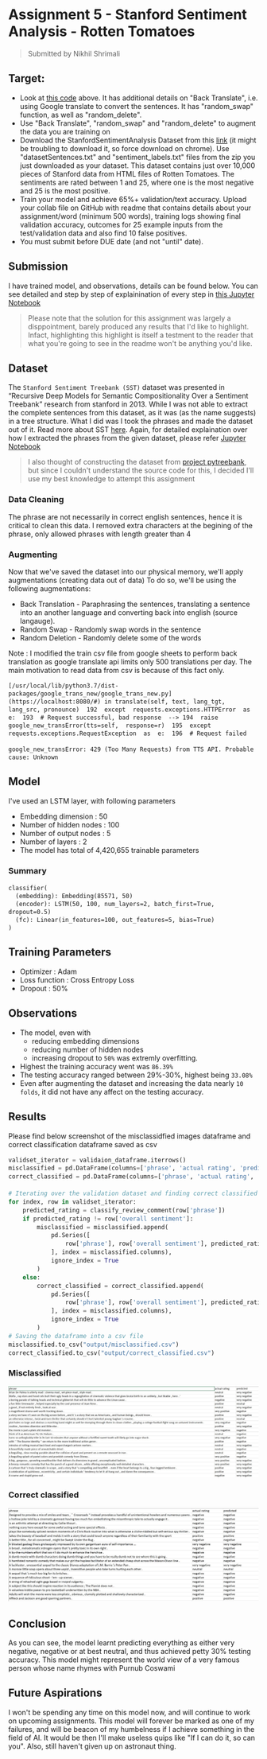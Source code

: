 # Assignment 5 - Stanford Sentiment Analysis - Rotten Tomatoes

> Submitted by Nikhil Shrimali 

## Target:

* Look at [this code](https://colab.research.google.com/drive/19wZi7P0Tzq9ZxeMz5EDmzfWFBLFWe6kN?usp=sharing&pli=1&authuser=0) above. It has additional details on "Back Translate", i.e. using Google translate to convert the sentences. It has "random_swap" function, as well as "random_delete". 
* Use "Back Translate", "random_swap" and "random_delete" to augment the data you are training on
* Download the StanfordSentimentAnalysis Dataset from this [link](http://nlp.stanford.edu/~socherr/stanfordSentimentTreebank.zip) (it might be troubling to download it, so force download on chrome). Use "datasetSentences.txt" and "sentiment_labels.txt" files from the zip you just downloaded as your dataset. This dataset contains just over 10,000 pieces of Stanford data from HTML files of Rotten Tomatoes. The sentiments are rated between 1 and 25, where one is the most negative and 25 is the most positive.
* Train your model and achieve 65%+ validation/text accuracy. Upload your collab file on GitHub with readme that contains details about your assignment/word (minimum 500 words), training logs showing final validation accuracy, outcomes for 25 example inputs from the test/validation data and also find 10 false positives.
* You must submit before DUE date (and not "until" date).

## Submission
I have trained model, and observations, details can be found below. You can see detailed and step by step of explainination of every step in [this Jupyter Notebook](RottenTomatoesReviewAnalysis.ipynb) 

> Please note that the solution for this assignment was largely a disppointment, barely produced any results that I'd like to highlight. Infact, highlighting this highlight is itself a testment to the reader that what you're going to see in the readme won't be anything you'd like.


## Dataset
The `Stanford Sentiment Treebank (SST)` dataset was presented in “Recursive Deep Models for Semantic Compositionality Over a Sentiment Treebank” research from stanford in 2013. While I was not able to extract the complete sentences from this dataset, as it was (as the name suggests) in a tree structure. What I did was I took the phrases and made the dataset out of it. 
Read more about SST [here](https://towardsdatascience.com/the-stanford-sentiment-treebank-sst-studying-sentiment-analysis-using-nlp-e1a4cad03065).
Again, for detailed explaination over how I extracted the phrases from the given dataset, please refer [Jupyter Notebook](RottenTomatoesReviewAnalysis.ipynb)

> I also thought of constructing the dataset from [project pytreebank](https://pypi.org/project/pytreebank/), but since I couldn't understand the source code for this, I decided I'll use my best knowledge to attempt this assignment

### Data Cleaning
The phrase are not necessarily in correct english sentences, hence it is critical to clean this data. I removed extra characters at the begining of the phrase, only allowed phrases with length greater than 4

### Augmenting 
Now that we've saved the dataset into our physical memory, we'll apply augmentations (creating data out of data)
To do so, we'll be using the following augmentations:
* Back Translation - Paraphrasing the sentences, translating a sentence into an another language and converting back into english (source langauge). 
* Random Swap - Randomly swap words in the sentence
* Random Deletion - Randomly delete some of the words

Note : I modified the train csv file from google sheets to perform back translation as google translate api limits only 500 translations per day. The main motivation to read data from csv is because of this fact only.
```
[/usr/local/lib/python3.7/dist-packages/google_trans_new/google_trans_new.py](https://localhost:8080/#) in translate(self, text, lang_tgt, lang_src, pronounce)  192  except  requests.exceptions.HTTPError  as  e:  193  # Request successful, bad response  --> 194  raise  google_new_transError(tts=self,  response=r)  195  except  requests.exceptions.RequestException  as  e:  196  # Request failed  

google_new_transError: 429 (Too Many Requests) from TTS API. Probable cause: Unknown
```


## Model
I've used an LSTM layer, with following parameters
* Embedding dimension : 50
* Number of hidden nodes : 100
* Number of output nodes : 5
* Number of layers : 2
* The model has total of 4,420,655 trainable parameters

### Summary
```
classifier(
  (embedding): Embedding(85571, 50)
  (encoder): LSTM(50, 100, num_layers=2, batch_first=True, dropout=0.5)
  (fc): Linear(in_features=100, out_features=5, bias=True)
)
```
## Training Parameters
* Optimizer : Adam
* Loss function : Cross Entropy Loss
* Dropout : 50%

## Observations
* The model, even with 
    * reducing embedding dimensions
    * reducing number of hidden nodes
    * increasing dropout to `50%` was extremly overfitting.
* Highest the training accuracy went was `86.39%`
* The testing accuracy ranged between 29%-30%, highest being `33.08%`
* Even after augmenting the dataset and increasing the data nearly `10 folds`, it did not have any affect on the testing accuracy.

## Results
Please find below screenshot of the misclassidfied images dataframe and correct classification dataframe saved as csv
```python
validset_iterator = validaion_dataframe.iterrows()
misclassified = pd.DataFrame(columns=['phrase', 'actual rating', 'predicted'])
correct_classified = pd.DataFrame(columns=['phrase', 'actual rating', 'predicted'])

# Iterating over the validation dataset and finding correct classified and misclassified images
for index, row in validset_iterator:
    predicted_rating = classify_review_comment(row['phrase'])
    if predicted_rating != row['overall sentiment']:
        misclassified = misclassified.append(
            pd.Series([
                row['phrase'], row['overall sentiment'], predicted_rating
            ], index = misclassified.columns), 
            ignore_index = True
        )
    else:
        correct_classified = correct_classified.append(
            pd.Series([
                row['phrase'], row['overall sentiment'], predicted_rating
            ], index = misclassified.columns), 
            ignore_index = True
        )
# Saving the dataframe into a csv file
misclassified.to_csv("output/misclassified.csv")
correct_classified.to_csv("output/correct_classified.csv")
```
### Misclassified
![](assets/misclassified.jpg)
### Correct classified
![](assets/correct_classified.jpg)

## Conclusion
As you can see, the model learnt predicting everything as either very negative, negative or at best neutral, and thus achieved petty 30% testing accuracy. This model might represent the world view of a very famous person whose name rhymes with Purnub Coswami

## Future Aspirations
I won't be spending any time on this model now, and will continue to work on upcoming assignments. This model will forever be marked as one of my failures, and will be beacon of my humbelness if I achieve something in the field of AI. It would be then I'll make useless quips like "If I can do it, so can you". 
Also, still haven't given up on astronaut thing.